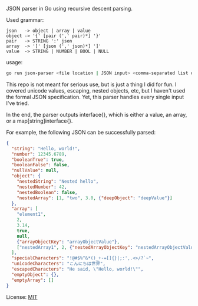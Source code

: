 JSON parser in Go using recursive descent parsing.

Used grammar:

```
json   -> object | array | value
object -> '{' [pair (',' pair)*] '}'
pair   -> STRING ':' json
array  -> '[' [json (',' json)*] ']'
value  -> STRING | NUMBER | BOOL | NULL
```

usage:
```sh
go run json-parser <file location | JSON input> <comma-separated list of keys>
```

This repo is not meant for serious use, but is just a thing I did for fun. I covered unicode values, escaping, nested objects, etc, but I haven't used the formal JSON specification. Yet, this parser handles every single input I've tried.

In the end, the parser outputs interface{}, which is either a value, an array, or a map[string]interface{}.

For example, the following JSON can be successfully parsed:
```json
{
  "string": "Hello, world!",
  "number": 12345.6789,
  "booleanTrue": true,
  "booleanFalse": false,
  "nullValue": null,
  "object": {
    "nestedString": "Nested hello",
    "nestedNumber": 42,
    "nestedBoolean": false,
    "nestedArray": [1, "two", 3.0, {"deepObject": "deepValue"}]
  },
  "array": [
    "element1",
    2,
    3.14,
    true,
    null,
    {"arrayObjectKey": "arrayObjectValue"},
    ["nestedArray1", 2, {"nestedArrayObjectKey": "nestedArrayObjectValue"}]
  ],
  "specialCharacters": "!@#$%^&*()_+-=[]{}|;:',.<>/?`~",
  "unicodeCharacters": "こんにちは世界",
  "escapedCharacters": "He said, \"Hello, world!\"",
  "emptyObject": {},
  "emptyArray": []
}
```

License: [MIT](LICENSE)
